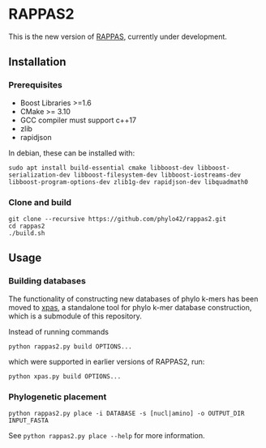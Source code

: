 # RAPPAS2
This is the new version of [RAPPAS](https://github.com/phylo42/RAPPAS), currently under development.

## Installation

### Prerequisites

- Boost Libraries >=1.6
- CMake >= 3.10
- GCC compiler must support c++17
- zlib
- rapidjson

In debian, these can be installed with:
```
sudo apt install build-essential cmake libboost-dev libboost-serialization-dev libboost-filesystem-dev libboost-iostreams-dev libboost-program-options-dev zlib1g-dev rapidjson-dev libquadmath0
```

### Clone and build
```
git clone --recursive https://github.com/phylo42/rappas2.git
cd rappas2
./build.sh
```

## Usage

### Building databases

The functionality of constructing new databases of phylo k-mers has been moved to [xpas](https://github.com/phylo42/xpas/tree/master), a standalone tool for phylo k-mer database construction, which is a submodule of this repository.

Instead of running commands
```
python rappas2.py build OPTIONS...
```
which were supported in earlier versions of RAPPAS2, run:

```
python xpas.py build OPTIONS...
```

### Phylogenetic placement
```
python rappas2.py place -i DATABASE -s [nucl|amino] -o OUTPUT_DIR INPUT_FASTA
```
See `python rappas2.py place --help` for more information.
